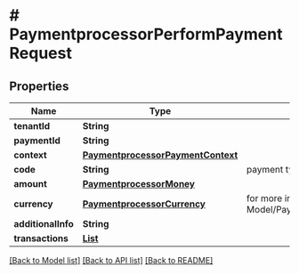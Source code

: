 # # PaymentprocessorPerformPaymentRequest


## Properties 


Name | Type | Description | Notes
------------ | ------------- | ------------- | -------------
**tenantId**| **String** |   |
**paymentId**| **String** |   |
**context**| [**PaymentprocessorPaymentContext**](PaymentprocessorPaymentContext.md) |   | [optional]
**code**| **String** | payment type stripe, paypal..  |
**amount**| [**PaymentprocessorMoney**](PaymentprocessorMoney.md) |   | [optional]
**currency**| [**PaymentprocessorCurrency**](PaymentprocessorCurrency.md) |  for more information please, see Model/PaymentprocessorCurrency.php  | [optional] [default to PaymentprocessorCurrency.XXX]
**additionalInfo**| **String** |   | [optional]
**transactions**| [**List<PaymentprocessorTransaction>**](PaymentprocessorTransaction.md) |   | [optional]


[[Back to Model list]](../../README.md#models) [[Back to API list]](../../README.md#endpoints) [[Back to README]](../../README.md)


